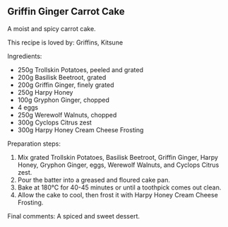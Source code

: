 ## Griffin Ginger Carrot Cake

A moist and spicy carrot cake.

This recipe is loved by: Griffins, Kitsune

Ingredients:

* 250g Trollskin Potatoes, peeled and grated
* 200g Basilisk Beetroot, grated
* 200g Griffin Ginger, finely grated
* 250g Harpy Honey
* 100g Gryphon Ginger, chopped
* 4 eggs
* 250g Werewolf Walnuts, chopped
* 300g Cyclops Citrus zest
* 300g Harpy Honey Cream Cheese Frosting

Preparation steps:

1. Mix grated Trollskin Potatoes, Basilisk Beetroot, Griffin Ginger, Harpy Honey, Gryphon Ginger, eggs, Werewolf Walnuts, and Cyclops Citrus zest.
2. Pour the batter into a greased and floured cake pan.
3. Bake at 180°C for 40-45 minutes or until a toothpick comes out clean.
4. Allow the cake to cool, then frost it with Harpy Honey Cream Cheese Frosting.

Final comments: A spiced and sweet dessert.

